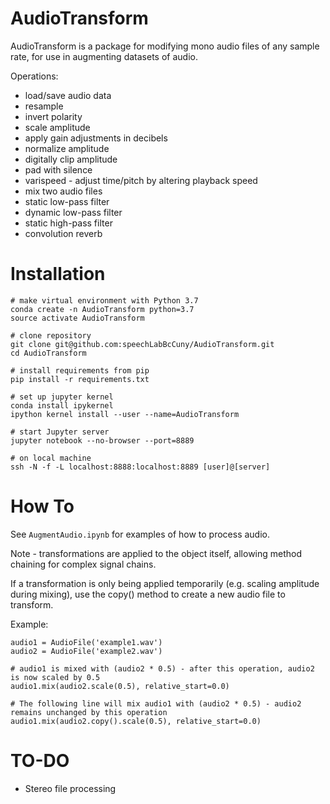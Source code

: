 # AudioTransform

AudioTransform is a package for modifying mono audio files of any sample rate, for use in augmenting datasets of audio.

Operations:
* load/save audio data
* resample
* invert polarity
* scale amplitude
* apply gain adjustments in decibels
* normalize amplitude
* digitally clip amplitude
* pad with silence
* varispeed - adjust time/pitch by altering playback speed
* mix two audio files
* static low-pass filter
* dynamic low-pass filter
* static high-pass filter
* convolution reverb

# Installation

```
# make virtual environment with Python 3.7
conda create -n AudioTransform python=3.7
source activate AudioTransform

# clone repository
git clone git@github.com:speechLabBcCuny/AudioTransform.git
cd AudioTransform

# install requirements from pip
pip install -r requirements.txt

# set up jupyter kernel
conda install ipykernel
ipython kernel install --user --name=AudioTransform     

# start Jupyter server
jupyter notebook --no-browser --port=8889

# on local machine
ssh -N -f -L localhost:8888:localhost:8889 [user]@[server]
```

# How To

See `AugmentAudio.ipynb` for examples of how to process audio.

Note - transformations are applied to the object itself, allowing method chaining for complex signal chains.

If a transformation is only being applied temporarily (e.g. scaling amplitude during mixing),
use the copy() method to create a new audio file to transform.

Example:

```
audio1 = AudioFile('example1.wav')
audio2 = AudioFile('example2.wav')

# audio1 is mixed with (audio2 * 0.5) - after this operation, audio2 is now scaled by 0.5
audio1.mix(audio2.scale(0.5), relative_start=0.0)

# The following line will mix audio1 with (audio2 * 0.5) - audio2 remains unchanged by this operation
audio1.mix(audio2.copy().scale(0.5), relative_start=0.0)
```

# TO-DO

* Stereo file processing